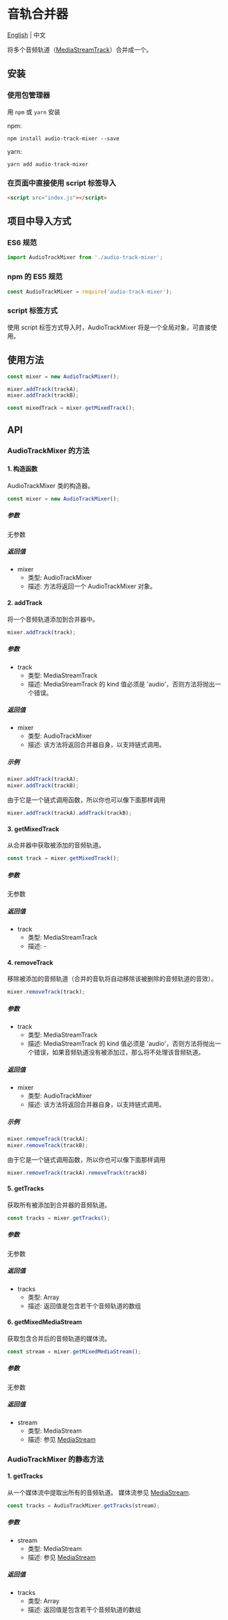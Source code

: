 # 音轨合并器

[English](./README.md) | 中文

将多个音频轨道（[MediaStreamTrack](https://developer.mozilla.org/zh-CN/docs/Web/API/MediaStreamTrack)）合并成一个。

## 安装

### 使用包管理器

用 `npm` 或 `yarn` 安装

npm:

```shell
npm install audio-track-mixer --save
```

yarn:

```shell
yarn add audio-track-mixer
```

### 在页面中直接使用 script 标签导入

```html
<script src="index.js"></script>
```


## 项目中导入方式

### ES6 规范

```js
import AudioTrackMixer from './audio-track-mixer';
```

### npm 的 ES5 规范

```js
const AudioTrackMixer = require('audio-track-mixer');
```

### script 标签方式

使用 script 标签方式导入时，AudioTrackMixer 将是一个全局对象，可直接使用。


## 使用方法

```js
const mixer = new AudioTrackMixer();

mixer.addTrack(trackA);
mixer.addTrack(trackB);

const mixedTrack = mixer.getMixedTrack();
```


## API


### AudioTrackMixer 的方法

#### 1. 构造函数

AudioTrackMixer 类的构造器。


```js
const mixer = new AudioTrackMixer();
```

##### 参数

无参数

##### 返回值

- mixer
  - 类型: AudioTrackMixer
  - 描述: 方法将返回一个 AudioTrackMixer 对象。


#### 2. addTrack

将一个音频轨道添加到合并器中。

```js
mixer.addTrack(track);
```

##### 参数 

- track
  - 类型: MediaStreamTrack
  - 描述: MediaStreamTrack 的 kind 值必须是 'audio'，否则方法将抛出一个错误。

##### 返回值

- mixer
  - 类型: AudioTrackMixer
  - 描述: 该方法将返回合并器自身，以支持链式调用。


##### 示例 

```js
mixer.addTrack(trackA);
mixer.addTrack(trackB);
```

由于它是一个链式调用函数，所以你也可以像下面那样调用

```js
mixer.addTrack(trackA).addTrack(trackB);
```

#### 3. getMixedTrack

从合并器中获取被添加的音频轨道。


```js
const track = mixer.getMixedTrack();
```

##### 参数 

无参数

##### 返回值

- track
  - 类型: MediaStreamTrack
  - 描述: -


#### 4. removeTrack

移除被添加的音频轨道（合并的音轨将自动移除该被删除的音频轨道的音效）。

```js
mixer.removeTrack(track);
```

##### 参数

- track
  - 类型: MediaStreamTrack
  - 描述: MediaStreamTrack 的 kind 值必须是 'audio'，否则方法将抛出一个错误，如果音频轨道没有被添加过，那么将不处理该音频轨道。

##### 返回值

- mixer
  - 类型: AudioTrackMixer
  - 描述: 该方法将返回合并器自身，以支持链式调用。

##### 示例

```js
mixer.removeTrack(trackA);
mixer.removeTrack(trackB);
```

由于它是一个链式调用函数，所以你也可以像下面那样调用

```js
mixer.removeTrack(trackA).removeTrack(trackB)
```


#### 5. getTracks

获取所有被添加到合并器的音频轨道。

```js
const tracks = mixer.getTracks();
```

##### 参数

无参数

##### 返回值

- tracks
  - 类型: Array
  - 描述: 返回值是包含若干个音频轨道的数组


#### 6. getMixedMediaStream

获取包含合并后的音频轨道的媒体流。

```js
const stream = mixer.getMixedMediaStream();
```

##### 参数

无参数

##### 返回值

- stream
  - 类型: MediaStream
  - 描述: 参见 [MediaStream](https://developer.mozilla.org/zh-CN/docs/Web/API/MediaStream)


### AudioTrackMixer 的静态方法

#### 1. getTracks

从一个媒体流中提取出所有的音频轨道。 媒体流参见 [MediaStream](https://developer.mozilla.org/zh-CN/docs/Web/API/MediaStream).

```js
const tracks = AudioTrackMixer.getTracks(stream);
```

##### 参数

- stream
  - 类型: MediaStream
  - 描述: 参见 [MediaStream](https://developer.mozilla.org/zh-CN/docs/Web/API/MediaStream)

##### 返回值

- tracks
  - 类型: Array
  - 描述: 返回值是包含若干个音频轨道的数组
